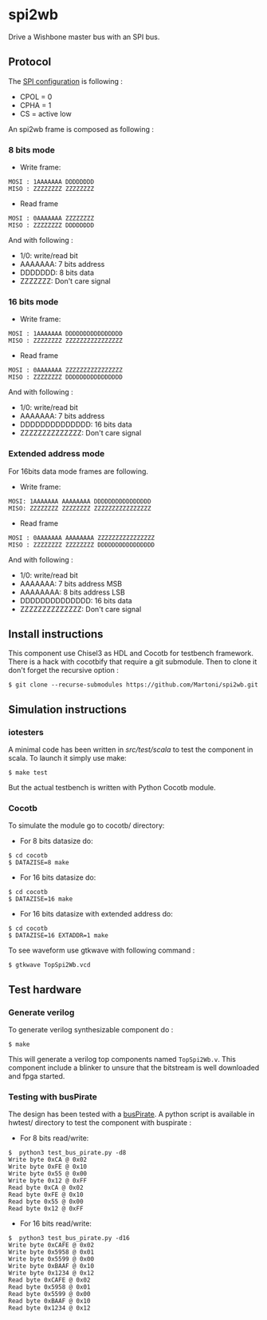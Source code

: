 # spi2wb
Drive a Wishbone master bus with an SPI bus.

## Protocol

The [SPI configuration](https://en.wikipedia.org/wiki/Serial_Peripheral_Interface#Clock_polarity_and_phase) is following :
- CPOL = 0
- CPHA = 1
- CS = active low

An spi2wb frame is composed as following :

### 8 bits mode

- Write frame:
```ascii
MOSI : 1AAAAAAA DDDDDDDD
MISO : ZZZZZZZZ ZZZZZZZZ
```
- Read frame
```ascii
MOSI : 0AAAAAAA ZZZZZZZZ
MISO : ZZZZZZZZ DDDDDDDD
```
 And with following :
- 1/0: write/read bit
- AAAAAAA: 7 bits address
- DDDDDDD: 8 bits data
- ZZZZZZZ: Don't care signal


### 16 bits mode

- Write frame:
```ascii
MOSI : 1AAAAAAA DDDDDDDDDDDDDDDD
MISO : ZZZZZZZZ ZZZZZZZZZZZZZZZZ
```
- Read frame
```ascii
MOSI : 0AAAAAAA ZZZZZZZZZZZZZZZZ
MISO : ZZZZZZZZ DDDDDDDDDDDDDDDD
```
 And with following :
- 1/0: write/read bit
- AAAAAAA: 7 bits address
- DDDDDDDDDDDDDD: 16 bits data
- ZZZZZZZZZZZZZZ: Don't care signal

### Extended address mode

For 16bits data mode frames are following.

- Write frame:
```ascii
MOSI: 1AAAAAAA AAAAAAAA DDDDDDDDDDDDDDDD
MISO: ZZZZZZZZ ZZZZZZZZ ZZZZZZZZZZZZZZZZ
```
- Read frame
```ascii
MOSI : 0AAAAAAA AAAAAAAA ZZZZZZZZZZZZZZZZ
MISO : ZZZZZZZZ ZZZZZZZZ DDDDDDDDDDDDDDDD
```

And with following :
- 1/0: write/read bit
- AAAAAAA: 7 bits address MSB
- AAAAAAAA: 8 bits address LSB
- DDDDDDDDDDDDDD: 16 bits data
- ZZZZZZZZZZZZZZ: Don't care signal


## Install instructions

This component use Chisel3 as HDL and Cocotb for testbench framework.
There is a hack with cocotbify that require a git submodule. Then to clone it
don't forget the recursive option :
```
$ git clone --recurse-submodules https://github.com/Martoni/spi2wb.git
```

## Simulation instructions

### iotesters

A minimal code has been written in *src/test/scala* to test the component in scala. To launch it simply use make:
```shell
$ make test
```
But the actual testbench is written with Python Cocotb module.

### Cocotb

To simulate the module go to cocotb/ directory:
- For 8 bits datasize do:
```shell
$ cd cocotb
$ DATAZISE=8 make
```
- For 16 bits datasize do:
```shell
$ cd cocotb
$ DATAZISE=16 make
```

- For 16 bits datasize with extended address do:
```shell
$ cd cocotb
$ DATAZISE=16 EXTADDR=1 make
```


To see waveform use gtkwave with following command :
```
$ gtkwave TopSpi2Wb.vcd
```
## Test hardware

### Generate verilog

To generate verilog synthesizable component do :
```shell
$ make
```

This will generate a verilog top components named ```TopSpi2Wb.v```. This component include a blinker to unsure that the bitstream is well downloaded and fpga started.

### Testing with busPirate

The design has been tested with a [busPirate](https://sandboxelectronics.com/?product=bus-pirate-v4-universal-interface-gadget).
A python script is available in hwtest/ directory to test the component with buspirate :
- For 8 bits read/write:
```shell
$  python3 test_bus_pirate.py -d8
Write byte 0xCA @ 0x02
Write byte 0xFE @ 0x10
Write byte 0x55 @ 0x00
Write byte 0x12 @ 0xFF
Read byte 0xCA @ 0x02
Read byte 0xFE @ 0x10
Read byte 0x55 @ 0x00
Read byte 0x12 @ 0xFF
```

- For 16 bits read/write:

```shell
$  python3 test_bus_pirate.py -d16
Write byte 0xCAFE @ 0x02
Write byte 0x5958 @ 0x01
Write byte 0x5599 @ 0x00
Write byte 0xBAAF @ 0x10
Write byte 0x1234 @ 0x12
Read byte 0xCAFE @ 0x02
Read byte 0x5958 @ 0x01
Read byte 0x5599 @ 0x00
Read byte 0xBAAF @ 0x10
Read byte 0x1234 @ 0x12
```
